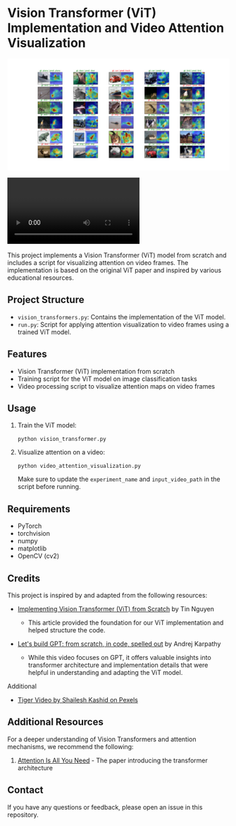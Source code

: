 # Vision Transformer (ViT) Implementation and Video Attention Visualization

![attention_map](attention.png)

<video controls src="attention.mp4" title="Title"></video>

This project implements a Vision Transformer (ViT) model from scratch and includes a script for visualizing attention on video frames. The implementation is based on the original ViT paper and inspired by various educational resources.

## Project Structure

- `vision_transformers.py`: Contains the implementation of the ViT model.
- `run.py`: Script for applying attention visualization to video frames using a trained ViT model.

## Features

- Vision Transformer (ViT) implementation from scratch
- Training script for the ViT model on image classification tasks
- Video processing script to visualize attention maps on video frames

## Usage

1. Train the ViT model:
   ```
   python vision_transformer.py
   ```

2. Visualize attention on a video:
   ```
   python video_attention_visualization.py
   ```

   Make sure to update the `experiment_name` and `input_video_path` in the script before running.

## Requirements

- PyTorch
- torchvision
- numpy
- matplotlib
- OpenCV (cv2)

## Credits

This project is inspired by and adapted from the following resources:

- [Implementing Vision Transformer (ViT) from Scratch](https://towardsdatascience.com/implementing-vision-transformer-vit-from-scratch-3e192c6155f0) by Tin Nguyen
  - This article provided the foundation for our ViT implementation and helped structure the code.

- [Let's build GPT: from scratch, in code, spelled out](https://www.youtube.com/watch?v=kCc8FmEb1nY) by Andrej Karpathy
  - While this video focuses on GPT, it offers valuable insights into transformer architecture and implementation details that were helpful in understanding and adapting the ViT model.

Additional

- [Tiger Video by Shailesh Kashid on Pexels](https://www.pexels.com/video/white-tigers-captive-in-the-zoo-6035932/)


## Additional Resources

For a deeper understanding of Vision Transformers and attention mechanisms, we recommend the following:

1. [Attention Is All You Need](https://arxiv.org/abs/1706.03762) - The paper introducing the transformer architecture

## Contact

If you have any questions or feedback, please open an issue in this repository.